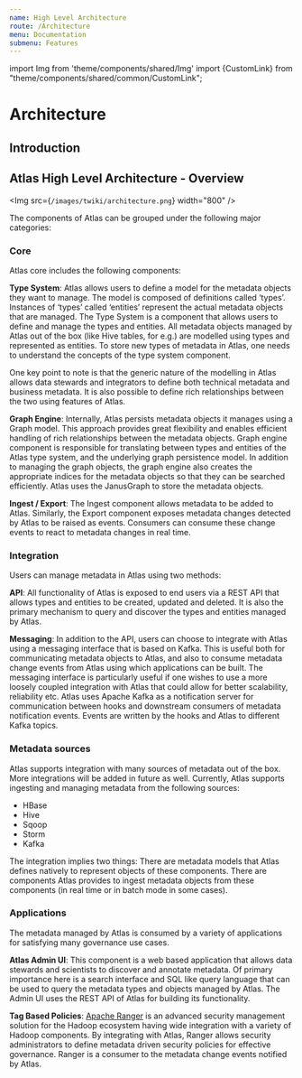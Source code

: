 ```yaml
---
name: High Level Architecture
route: /Architecture
menu: Documentation
submenu: Features
---
```

import Img from 'theme/components/shared/Img'
import {CustomLink} from "theme/components/shared/common/CustomLink";

# Architecture

## Introduction

## Atlas High Level Architecture - Overview
<Img src={`/images/twiki/architecture.png`} width="800" />

The components of Atlas can be grouped under the following major categories:

### Core
Atlas core includes the following components:

**Type System**: Atlas allows users to define a model for the metadata objects they want to manage. The model is composed
of definitions called ‘types’. Instances of ‘types’ called ‘entities’ represent the actual metadata objects that are
managed. The Type System is a component that allows users to define and manage the types and entities. All metadata
objects managed by Atlas out of the box (like Hive tables, for e.g.) are modelled using types and represented as
entities. To store new types of metadata in Atlas, one needs to understand the concepts of the type system component.

One key point to note is that the generic nature of the modelling in Atlas allows data stewards and integrators to
define both technical metadata and business metadata. It is also possible to define rich relationships between the
two using features of Atlas.

**Graph Engine**: Internally, Atlas persists metadata objects it manages using a Graph model. This approach provides great
flexibility and enables efficient handling of rich relationships between the metadata objects. Graph engine component is
responsible for translating between types and entities of the Atlas type system, and the underlying graph persistence model.
In addition to managing the graph objects, the graph engine also creates the appropriate indices for the metadata
objects so that they can be searched efficiently. Atlas uses the JanusGraph to store the metadata objects.

**Ingest / Export**: The Ingest component allows metadata to be added to Atlas. Similarly, the Export component exposes
metadata changes detected by Atlas to be raised as events. Consumers can consume these change events to react to
metadata changes in real time.


### Integration
Users can manage metadata in Atlas using two methods:

**API**: All functionality of Atlas is exposed to end users via a REST API that allows types and entities to be created,
updated and deleted. It is also the primary mechanism to query and discover the types and entities managed by Atlas.

**Messaging**: In addition to the API, users can choose to integrate with Atlas using a messaging interface that is
based on Kafka. This is useful both for communicating metadata objects to Atlas, and also to consume metadata change
events from Atlas using which applications can be built. The messaging interface is particularly useful if one wishes
to use a more loosely coupled integration with Atlas that could allow for better scalability, reliability etc. Atlas
uses Apache Kafka as a notification server for communication between hooks and downstream consumers of metadata
notification events. Events are written by the hooks and Atlas to different Kafka topics.

### Metadata sources
Atlas supports integration with many sources of metadata out of the box. More integrations will be added in future
as well. Currently, Atlas supports ingesting and managing metadata from the following sources:
   *  <CustomLink href="http://atlas.apache.org/Hook-HBase.html">HBase</CustomLink>
   *  <CustomLink href="http://atlas.apache.org/Hook-Hive.html">Hive</CustomLink>
   *  <CustomLink href="http://atlas.apache.org/Hook-Sqoop.html">Sqoop</CustomLink>
   *  <CustomLink href="http://atlas.apache.org/Hook-Storm.html">Storm</CustomLink>
   *  <CustomLink href="http://atlas.apache.org/Bridge-Kafka.html">Kafka</CustomLink>

The integration implies two things:
There are metadata models that Atlas defines natively to represent objects of these components.
There are components Atlas provides to ingest metadata objects from these components
(in real time or in batch mode in some cases).

### Applications
The metadata managed by Atlas is consumed by a variety of applications for satisfying many governance use cases.

**Atlas Admin UI**: This component is a web based application that allows data stewards and scientists to discover
and annotate metadata. Of primary importance here is a search interface and SQL like query language that can be
used to query the metadata types and objects managed by Atlas. The Admin UI uses the REST API of Atlas for
building its functionality.

**Tag Based Policies**: [Apache Ranger](http://ranger.apache.org/) is an advanced security management solution
for the Hadoop ecosystem having wide integration with a variety of Hadoop components. By integrating with Atlas,
Ranger allows security administrators to define metadata driven security policies for effective governance.
Ranger is a consumer to the metadata change events notified by Atlas.
